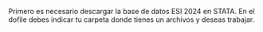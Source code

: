 Primero es necesario descargar la base de datos ESI 2024 en STATA.
En el dofile debes indicar tu carpeta donde tienes un archivos y deseas trabajar.
